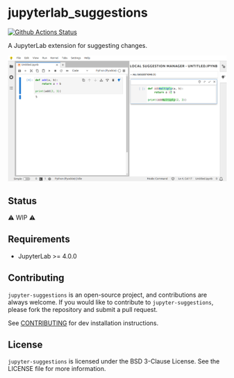 # jupyterlab_suggestions

[![Github Actions Status](https://github.com/jupyterlab-contrib/jupyter-suggestions/workflows/Build/badge.svg)](https://github.com/jupyterlab-contrib/jupyter-suggestions/actions/workflows/build.yml)

A JupyterLab extension for suggesting changes.

![screenshot of a cell suggestion in a notebook](./jupyter-suggestions.png)

## Status

⚠️ WIP ⚠️

## Requirements

- JupyterLab >= 4.0.0

## Contributing

`jupyter-suggestions` is an open-source project, and contributions are always welcome. If you would like to contribute to `jupyter-suggestions`, please fork the repository and submit a pull request.

See [CONTRIBUTING](CONTRIBUTING.md) for dev installation instructions.

## License

`jupyter-suggestions` is licensed under the BSD 3-Clause License. See the LICENSE file for more information.
